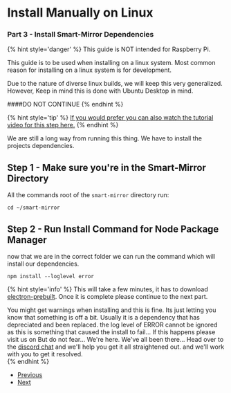 # Install Manually on Linux
### Part 3 - Install Smart-Mirror Dependencies

{% hint style='danger' %}
This guide is NOT intended for Raspberry Pi.

This guide is to be used when installing on a linux system. Most common reason for installing on a linux system is for development.

Due to the nature of diverse linux builds, we will keep this very generalized. However, Keep in mind this is done with Ubuntu Desktop in mind. 

####DO NOT CONTINUE
{% endhint %}

{% hint style='tip' %}
[If you would prefer you can also watch the tutorial video for this step here.](#)
{% endhint %}

We are still a long way from running this thing. We have to install the projects dependencies. 

## Step 1 - Make sure you're in the Smart-Mirror Directory
All the commands root of the `smart-mirror` directory run:
```
cd ~/smart-mirror
```

## Step 2 - Run Install Command for Node Package Manager
now that we are in the correct folder we can run the command which will install our dependencies.
```
npm install --loglevel error
```
{% hint style='info' %}
This will take a few minutes, it has to download [electron-prebuilt](https://github.com/mafintosh/electron-prebuilt). Once it is complete please continue to the next part.

You might get warnings when installing and this is fine. Its just letting you know that something is off a bit. Usually it is a dependency that has depreciated and been replaced. the log level of ERROR cannot be ignored as this is something that caused the install to fail... If this happens please visit us on 
But do not fear... We're here. We've all been there... Head over to the [discord chat](https://discord.gg/EMb4ynW) and we'll help you get it all straightened out. and we'll work with you to get it resolved.  
{% endhint %}

<ul class="pager">
  <li class="previous"><a href="Part-2.html">Previous</a></li>
  <li class="next"><a href="Part-4.html">Next</a></li>
</ul>